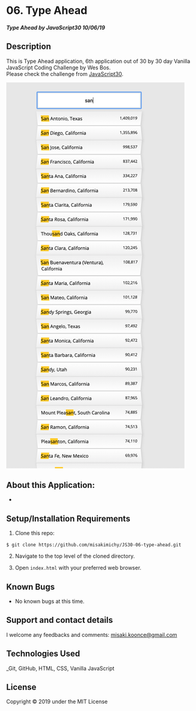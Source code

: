 # 06. Type Ahead

#### _Type Ahead by JavaScript30 10/06/19_

## Description
This is Type Ahead application, 6th application out of 30 by 30 day Vanilla JavaScript Coding Challenge by Wes Bos.<br>
Please check the challenge from [JavaScript30](http://wesbos.com/javascript30/).

![Screenshot of the app](img/screenshot.png)


## About this Application:
- 


## Setup/Installation Requirements

1. Clone this repo:
```
$ git clone https://github.com/misakimichy/JS30-06-type-ahead.git
```

2. Navigate to the top level of the cloned directory.

3. Open `index.html` with your preferred web browser.

## Known Bugs
* No known bugs at this time.

## Support and contact details
 I welcome any feedbacks and comments: misaki.koonce@gmail.com

## Technologies Used
_Git, GitHub, HTML, CSS, Vanilla JavaScript

## License
Copyright © 2019 under the MIT License
